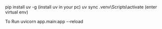 pip install uv -g (install uv in your pc)
uv sync
.venv\Scripts\activate (enter virtual env)

To Run
uvicorn app.main:app --reload